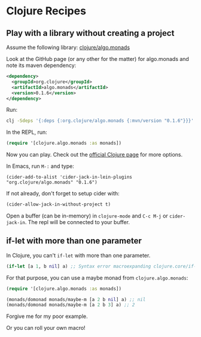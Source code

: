 # Clojure Recipes

## Play with a library without creating a project

Assume the following library: [clojure/algo.monads](https://github.com/clojure/algo.monads)

Look at the GitHub page (or any other for the matter) for algo.monads and note its maven dependency:

```xml
<dependency>
  <groupId>org.clojure</groupId>
  <artifactId>algo.monads</artifactId>
  <version>0.1.6</version>
</dependency>
```

Run:

```sh
clj -Sdeps '{:deps {:org.clojure/algo.monads {:mvn/version "0.1.6"}}}'
```

In the REPL, run:

```clj
(require '[clojure.algo.monads :as monads])
```

Now you can play. Check out the [official Clojure page](https://clojure.org/guides/deps_and_cli) for more options.

In Emacs, run `M-:` and type:

```elisp
(cider-add-to-alist 'cider-jack-in-lein-plugins "org.clojure/algo.monads" "0.1.6")
```

If not already, don't forget to setup cider with:

```clj
(cider-allow-jack-in-without-project t)
```

Open a buffer (can be in-memory) in `clojure-mode` and `C-c M-j` or `cider-jack-in`. The repl will be connected to your buffer.

## if-let with more than one parameter

In Clojure, you can't `if-let` with more than one parameter.

```clj
(if-let [a 1, b nil] a) ;; Syntax error macroexpanding clojure.core/if-let
```

For that purpose, you can use a maybe monad from `clojure.algo.monads`:

```clj
(require '[clojure.algo.monads :as monads])

(monads/domonad monads/maybe-m [a 2 b nil] a) ;; nil
(monads/domonad monads/maybe-m [a 2 b 3] a) ;; 2
```

Forgive me for my poor example.

Or you can roll your own macro!
